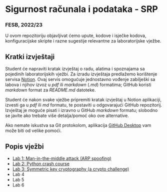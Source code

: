 # Sigurnost računala i podataka - SRP

### FESB, 2022/23

U ovom repozitoriju objavljivat ćemo upute, kodove i isječke kodova, konfiguracijske skripte i razne sugestije relevantne za laboratorijske vježbe.

## Kratki izvještaji

Student će napraviti kratak izvještaj o radu, alatima i spoznajama sa pojedinih laboratorijskih vježbi. Za izradu izvještaja predlažemo korištenje servisa [Notion](https://www.notion.so). Ovaj servis omogućuje jednostavno vođenje zabilješki sa labova i njihov izvoz u _pdf_ ili _markdown_ (_.md_) formatima; GitHub koristi _markdown_ format za _README.md_ datoteke.

Student će nakon svake vježbe pripremiti kratak izvještaj u Notion aplikaciji, izvesti ga u _pdf_ ili _md_ formatu, te postaviti u odgovarajući GitHub repozitorij. Izvještaj je moguće pisati i izravno u GitHub _markdown_ formatu; slobodno se javite ako trebate više detalja/pomoć oko ove alternative.

Ako nemate iskustva sa Git protokolom, aplikacija [GitHub Desktop](https://desktop.github.com/) vam može biti od velike pomoći.

## Popis vježbi

- [Lab 1: Man-in-the-middle attack (ARP spoofing)](instructions/lab-1.md)
- [Lab 2: Python crash course](instructions/lab-2.md)
- [Lab 3: Symmetric key cryptography (a crypto challenge)](instructions/lab-3.md)
- Lab 4
- Lab 5
- Lab 6